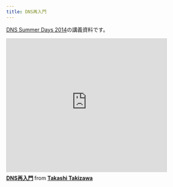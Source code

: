 ```yaml
---
title: DNS再入門
---
```

[DNS Summer Days 2014](http://dnsops.jp/event20140626.html)の講義資料です。

<iframe src="https://www.slideshare.net/slideshow/embed_code/8365175" width="427" height="356" frameborder="0" marginwidth="0" marginheight="0" scrolling="no" style="border:1px solid #CCC;border-width:1px 1px 0;margin-bottom:5px" allowfullscreen> </iframe> <div style="margin-bottom:5px"> <strong> <a href="https://www.slideshare.net/ttkzw/dnstudy-01-dnsprimer" title="DNS再入門" target="_blank">DNS再入門</a> </strong> from <strong><a href="https://www.slideshare.net/ttkzw" target="_blank">Takashi Takizawa</a></strong> </div>
